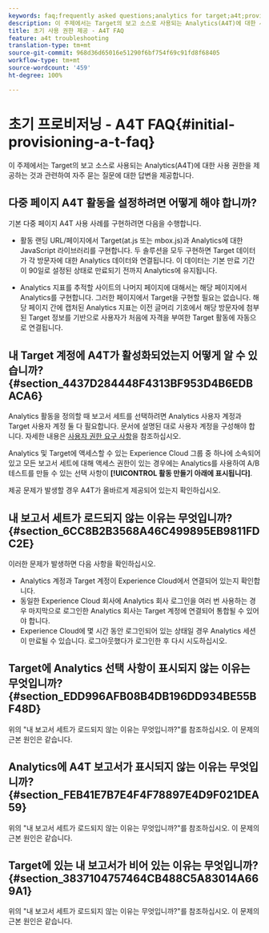 ```yaml
---
keywords: faq;frequently asked questions;analytics for target;a4t;provisioning;provisioning;adobe Experience Cloud
description: 이 주제에서는 Target의 보고 소스로 사용되는 Analytics(A4T)에 대한 사용 권한을 제공하는 것과 관련하여 자주 묻는 질문에 대한 답변을 제공합니다.
title: 초기 사용 권한 제공 - A4T FAQ
feature: a4t troubleshooting
translation-type: tm+mt
source-git-commit: 968d36d65016e51290f6bf754f69c91fd8f68405
workflow-type: tm+mt
source-wordcount: '459'
ht-degree: 100%

---
```



# 초기 프로비저닝 - A4T FAQ{#initial-provisioning-a-t-faq}

이 주제에서는 Target의 보고 소스로 사용되는 Analytics(A4T)에 대한 사용 권한을 제공하는 것과 관련하여 자주 묻는 질문에 대한 답변을 제공합니다.

## 다중 페이지 A4T 활동을 설정하려면 어떻게 해야 합니까?

기본 다중 페이지 A4T 사용 사례를 구현하려면 다음을 수행합니다.

* 활동 랜딩 URL/페이지에서 Target(at.js 또는 mbox.js)과 Analytics에 대한 JavaScript 라이브러리를 구현합니다. 두 솔루션을 모두 구현하면 Target 데이터가 각 방문자에 대한 Analytics 데이터와 연결됩니다. 이 데이터는 기본 만료 기간이 90일로 설정된 상태로 만료되기 전까지 Analytics에 유지됩니다.

* Analytics 지표를 추적할 사이트의 나머지 페이지에 대해서는 해당 페이지에서 Analytics를 구현합니다. 그러한 페이지에서 Target을 구현할 필요는 없습니다. 해당 페이지 간에 캡처된 Analytics 지표는 이전 글머리 기호에서 해당 방문자에 첨부된 Target 정보를 기반으로 사용자가 처음에 자격을 부여한 Target 활동에 자동으로 연결됩니다.

## 내 Target 계정에 A4T가 활성화되었는지 어떻게 알 수 있습니까? {#section_4437D284448F4313BF953D4B6EDBACA6}

Analytics 활동을 정의할 때 보고서 세트를 선택하려면 Analytics 사용자 계정과 Target 사용자 계정 둘 다 필요합니다. 문서에 설명된 대로 사용자 계정을 구성해야 합니다. 자세한 내용은 [사용자 권한 요구 사항](/help/c-integrating-target-with-mac/a4t/account-reqs.md#concept_4BC06CAB00BF46FF9362AFE98656B083)을 참조하십시오.

Analytics 및 Target에 액세스할 수 있는 Experience Cloud 그룹 중 하나에 소속되어 있고 모든 보고서 세트에 대해 액세스 권한이 있는 경우에는 Analytics를 사용하여 A/B 테스트를 만들 수 있는 선택 사항이 **[!UICONTROL 활동 만들기 아래에 표시됩니다]**.

제공 문제가 발생할 경우 A4T가 올바르게 제공되어 있는지 확인하십시오.

## 내 보고서 세트가 로드되지 않는 이유는 무엇입니까? {#section_6CC8B2B3568A46C499895EB9811FDC2E}

이러한 문제가 발생하면 다음 사항을 확인하십시오.

* Analytics 계정과 Target 계정이 Experience Cloud에서 연결되어 있는지 확인합니다.
* 동일한 Experience Cloud 회사에 Analytics 회사 로그인을 여러 번 사용하는 경우 마지막으로 로그인한 Analytics 회사는 Target 계정에 연결되어 통합될 수 있어야 합니다.
* Experience Cloud에 몇 시간 동안 로그인되어 있는 상태일 경우 Analytics 세션이 만료될 수 있습니다. 로그아웃했다가 로그인한 후 다시 시도하십시오.

## Target에 Analytics 선택 사항이 표시되지 않는 이유는 무엇입니까?  {#section_EDD996AFB08B4DB196DD934BE55BF48D}

위의 &quot;내 보고서 세트가 로드되지 않는 이유는 무엇입니까?&quot;를 참조하십시오. 이 문제의 근본 원인은 같습니다.

## Analytics에 A4T 보고서가 표시되지 않는 이유는 무엇입니까?  {#section_FEB41E7B7E4F4F78897E4D9F021DEA59}

위의 &quot;내 보고서 세트가 로드되지 않는 이유는 무엇입니까?&quot;를 참조하십시오. 이 문제의 근본 원인은 같습니다.

## Target에 있는 내 보고서가 비어 있는 이유는 무엇입니까?  {#section_3837104757464CB488C5A83014A669A1}

위의 &quot;내 보고서 세트가 로드되지 않는 이유는 무엇입니까?&quot;를 참조하십시오. 이 문제의 근본 원인은 같습니다.
